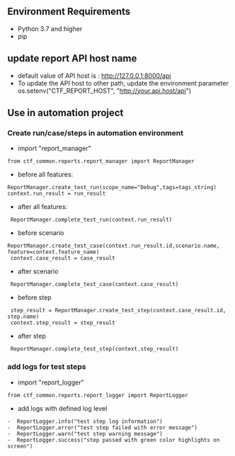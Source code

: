 ## Environment Requirements

- Python 3.7 and higher
- pip

## update report API host name
- default value of API host is : http://127.0.0.1:8000/api
- To update the API host to other path, update the environment parameter
os.setenv("CTF_REPORT_HOST", "http://your.api.host/api")

## Use in automation project
### Create run/case/steps in automation environment 
- import "report_manager"
```
from ctf_common.reports.report_manager import ReportManager
```

- before all features:
```
ReportManager.create_test_run(scope_name="Debug",tags=tags_string)
context.run_result = run_result
```
- after all features:
```
 ReportManager.complete_test_run(context.run_result)
```
- before scenario
```
ReportManager.create_test_case(context.run_result.id,scenario.name, feature=context.feature_name)
 context.case_result = case_result
```

- after scenario
```
 ReportManager.complete_test_case(context.case_result)
 ```

- before step
```
 step_result = ReportManager.create_test_step(context.case_result.id, step.name)
 context.step_result = step_result
```
- after step
```
 ReportManager.complete_test_step(context.step_result)
```

### add logs for test steps
- import "report_logger"
 ```
from ctf_common.reports.report_logger import ReportLogger
 ```

- add logs with defined log level
```
-  ReportLogger.info("test step log information")
-  ReportLogger.error("test step failed with error message")
-  ReportLogger.warn("test step warning message")
-  ReportLogger.success("step passed with green color highlights on screen")
```